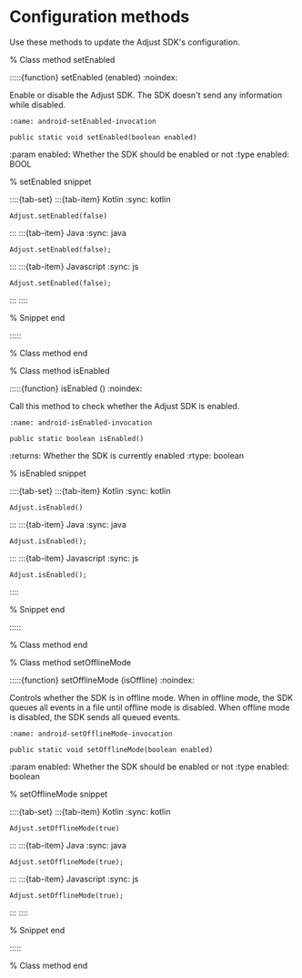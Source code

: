 # Configuration methods

Use these methods to update the Adjust SDK's configuration.

% Class method setEnabled

:::::{function} setEnabled (enabled)
:noindex:

Enable or disable the Adjust SDK. The SDK doesn't send any information while disabled.

```{code-block} java
:name: android-setEnabled-invocation

public static void setEnabled(boolean enabled)
```

:param enabled: Whether the SDK should be enabled or not
:type enabled: BOOL

% setEnabled snippet

::::{tab-set}
:::{tab-item} Kotlin
:sync: kotlin

```{code-block} kotlin
Adjust.setEnabled(false)
```
:::
:::{tab-item} Java
:sync: java

```{code-block} objc
Adjust.setEnabled(false);
```
:::
:::{tab-item} Javascript
:sync: js

```{code-block} js
Adjust.setEnabled(false);
```
:::
::::

% Snippet end

:::::

% Class method end

% Class method isEnabled

:::::{function} isEnabled ()
:noindex:

Call this method to check whether the Adjust SDK is enabled.

```{code-block} java
:name: android-isEnabled-invocation

public static boolean isEnabled()
```

:returns: Whether the SDK is currently enabled
:rtype: boolean

% isEnabled snippet

::::{tab-set}
:::{tab-item} Kotlin
:sync: kotlin

```{code-block} kotlin
Adjust.isEnabled()
```
:::
:::{tab-item} Java
:sync: java

```{code-block} java
Adjust.isEnabled();
```
:::
:::{tab-item} Javascript
:sync: js

```{code-block} js
Adjust.isEnabled();
```
::::

% Snippet end

:::::

% Class method end

% Class method setOfflineMode

:::::{function} setOfflineMode (isOffline)
:noindex:

Controls whether the SDK is in offline mode. When in offline mode, the SDK queues all events in a file until offline mode is disabled. When offline mode is disabled, the SDK sends all queued events.

```{code-block} java
:name: android-setOfflineMode-invocation

public static void setOfflineMode(boolean enabled)
```

:param enabled: Whether the SDK should be enabled or not
:type enabled: boolean

% setOfflineMode snippet

::::{tab-set}
:::{tab-item} Kotlin
:sync: kotlin

```{code-block} kotlin
Adjust.setOfflineMode(true)
```
:::
:::{tab-item} Java
:sync: java

```{code-block} java
Adjust.setOfflineMode(true);
```
:::
:::{tab-item} Javascript
:sync: js

```{code-block} js
Adjust.setOfflineMode(true);
```
:::
::::

% Snippet end

:::::

% Class method end

